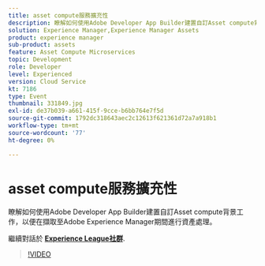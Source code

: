 ```yaml
---
title: asset compute服務擴充性
description: 瞭解如何使用Adobe Developer App Builder建置自訂Asset compute背景工作，以便在擷取至Adobe Experience Manager期間進行資產處理。 此工作階段屬於Adobe Developers Live內容事件的一部分。
solution: Experience Manager,Experience Manager Assets
product: experience manager
sub-product: assets
feature: Asset Compute Microservices
topic: Development
role: Developer
level: Experienced
version: Cloud Service
kt: 7186
type: Event
thumbnail: 331849.jpg
exl-id: de37b039-a661-415f-9cce-b6bb764e7f5d
source-git-commit: 1792dc318643aec2c12613f621361d72a7a918b1
workflow-type: tm+mt
source-wordcount: '77'
ht-degree: 0%

---
```


# asset compute服務擴充性

瞭解如何使用Adobe Developer App Builder建置自訂Asset compute背景工作，以便在擷取至Adobe Experience Manager期間進行資產處理。

繼續對話於 **[Experience League社群](https://adobe.ly/36Yd3v6)**.

>[!VIDEO](https://video.tv.adobe.com/v/331849/?quality=12&learn=on&hidetitle=true)
